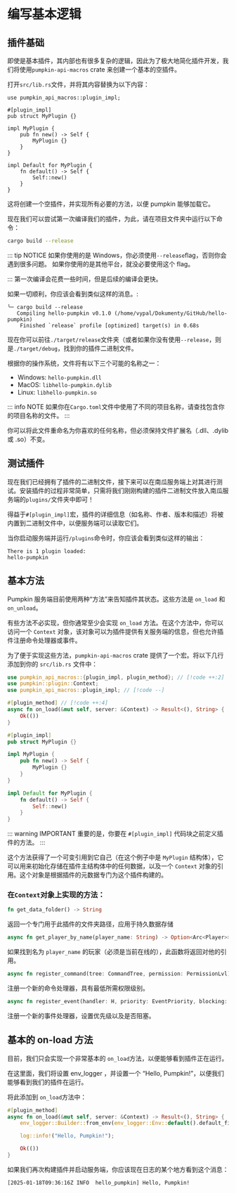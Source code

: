 # 编写基本逻辑
## 插件基础
即使是基本插件，其内部也有很多复杂的逻辑，因此为了极大地简化插件开发，我们将使用`pumpkin-api-macros` crate 来创建一个基本的空插件。

打开`src/lib.rs`文件，并将其内容替换为以下内容：
```rs:line-numbers
use pumpkin_api_macros::plugin_impl;

#[plugin_impl]
pub struct MyPlugin {}

impl MyPlugin {
    pub fn new() -> Self {
        MyPlugin {}
    }
}

impl Default for MyPlugin {
    fn default() -> Self {
        Self::new()
    }
}
```
这将创建一个空插件，并实现所有必要的方法，以便 pumpkin 能够加载它。

现在我们可以尝试第一次编译我们的插件，为此，请在项目文件夹中运行以下命令：
```bash
cargo build --release
```
::: tip NOTICE
如果你使用的是 Windows，你必须使用`--release`flag，否则你会遇到很多问题。 如果你使用的是其他平台，就没必要使用这个 flag。

:::
第一次编译会花费一些时间，但是后续的编译会更快。

如果一切顺利，你应该会看到类似这样的消息。:
```log
╰─ cargo build --release
   Compiling hello-pumpkin v0.1.0 (/home/vypal/Dokumenty/GitHub/hello-pumpkin)
    Finished `release` profile [optimized] target(s) in 0.68s
```

现在你可以前往`./target/release`文件夹（或者如果你没有使用`--release`，则是`./target/debug`，找到你的插件二进制文件。

根据你的操作系统，文件将有以下三个可能的名称之一：
- Windows: `hello-pumpkin.dll`
- MacOS: `libhello-pumpkin.dylib`
- Linux: `libhello-pumpkin.so`

::: info NOTE
如果你在`Cargo.toml`文件中使用了不同的项目名称，请查找包含你的项目名称的文件。
:::

你可以将此文件重命名为你喜欢的任何名称，但必须保持文件扩展名（.dll、.dylib 或 .so）不变。

## 测试插件
现在我们已经拥有了插件的二进制文件，接下来可以在南瓜服务端上对其进行测试。安装插件的过程非常简单，只需将我们刚刚构建的插件二进制文件放入南瓜服务端的`plugins/`文件夹中即可！

得益于`#[plugin_impl]`宏，插件的详细信息（如名称、作者、版本和描述）将被内置到二进制文件中，以便服务端可以读取它们。

当你启动服务端并运行`/plugins`命令时，你应该会看到类似这样的输出：
```
There is 1 plugin loaded:
hello-pumpkin
```

## 基本方法
Pumpkin 服务端目前使用两种“方法”来告知插件其状态。这些方法是 `on_load` 和 `on_unload`。

有些方法不必实现，但你通常至少会实现 `on_load` 方法。在这个方法中，你可以访问一个 `Context` 对象，该对象可以为插件提供有关服务端的信息，但也允许插件注册命令处理器或事件。

为了便于实现这些方法，`pumpkin-api-macros` crate 提供了一个宏。将以下几行添加到你的 `src/lib.rs` 文件中：
```rs
use pumpkin_api_macros::{plugin_impl, plugin_method}; // [!code ++:2]
use pumpkin::plugin::Context;
use pumpkin_api_macros::plugin_impl; // [!code --]

#[plugin_method] // [!code ++:4]
async fn on_load(&mut self, server: &Context) -> Result<(), String> {
    Ok(())
}

#[plugin_impl]
pub struct MyPlugin {}

impl MyPlugin {
    pub fn new() -> Self {
        MyPlugin {}
    }
}

impl Default for MyPlugin {
    fn default() -> Self {
        Self::new()
    }
}
```

::: warning IMPORTANT
重要的是，你要在 `#[plugin_impl]` 代码块之前定义插件的方法。
:::

这个方法获得了一个可变引用到它自己（在这个例子中是 `MyPlugin` 结构体），它可以用来初始化存储在插件主结构体中的任何数据，以及一个 `Context` 对象的引用。这个对象是根据插件的元数据专门为这个插件构建的。

### 在`Context`对象上实现的方法：
```rs
fn get_data_folder() -> String
```
返回一个专门用于此插件的文件夹路径，应用于持久数据存储
```rs
async fn get_player_by_name(player_name: String) -> Option<Arc<Player>>
```
如果找到名为 `player_name` 的玩家（必须是当前在线的），此函数将返回对他的引用。
```rs
async fn register_command(tree: CommandTree, permission: PermissionLvl)
```
注册一个新的命令处理器，具有最低所需权限级别。
```rs
async fn register_event(handler: H, priority: EventPriority, blocking: bool)
```
注册一个新的事件处理器，设置优先级以及是否阻塞。

## 基本的 on-load 方法
目前，我们只会实现一个非常基本的 `on_load`方法，以便能够看到插件正在运行。

在这里面，我们将设置 env_logger ，并设置一个 “Hello, Pumpkin!”，以便我们能够看到我们的插件在运行。

将此添加到 `on_load`方法中：
```rs
#[plugin_method]
async fn on_load(&mut self, server: &Context) -> Result<(), String> {
    env_logger::Builder::from_env(env_logger::Env::default().default_filter_or("info")).init(); // [!code ++:3]

    log::info!("Hello, Pumpkin!");

    Ok(())
}
```

如果我们再次构建插件并启动服务端，你应该现在日志的某个地方看到这个消息：
```log
[2025-01-18T09:36:16Z INFO  hello_pumpkin] Hello, Pumpkin!
```